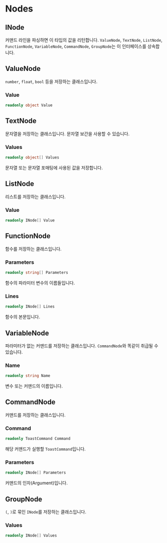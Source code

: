 # Nodes

## INode

커맨드 라인을 파싱하면 이 타입의 값을 리턴합니다. `ValueNode`, `TextNode`, `ListNode`, `FunctionNode`, `VariableNode`, `CommandNode`, `GroupNode`는 이 인터페이스를 상속합니다.

## ValueNode

`number`, `float`, `bool` 등을 저장하는 클래스입니다.

### Value

```cs
readonly object Value
```

## TextNode

문자열을 저장하는 클래스입니다. 문자열 보간을 사용할 수 있습니다.

### Values

```cs
readonly object[] Values
```

문자열 또는 문자열 포매팅에 사용된 값을 저장합니다.

## ListNode

리스트를 저장하는 클래스입니다.

### Value

```cs
readonly INode[] Value
```

## FunctionNode

함수를 저장하는 클래스입니다.

### Parameters

```cs
readonly string[] Parameters
```

함수의 파라미터 변수의 이름들입니다.

### Lines

```cs
readonly INode[] Lines
```

함수의 본문입니다.

## VariableNode

파라미터가 없는 커맨드를 저장하는 클래스입니다. `CommandNode`와 똑같이 취급될 수 있습니다.

### Name

```cs
readonly string Name
```

변수 또는 커맨드의 이름입니다.

## CommandNode

커맨드를 저장하는 클래스입니다.

### Command

```cs
readonly ToastCommand Command
```

해당 커맨드가 실행할 `ToastCommand`입니다.

### Parameters

```cs
readonly INode[] Parameters
```

커맨드의 인자(Argument)입니다.

## GroupNode

`(`, `)`로 묶인 `INode`를 저장하는 클래스입니다.

### Values

```cs
readonly INode[] Values
```